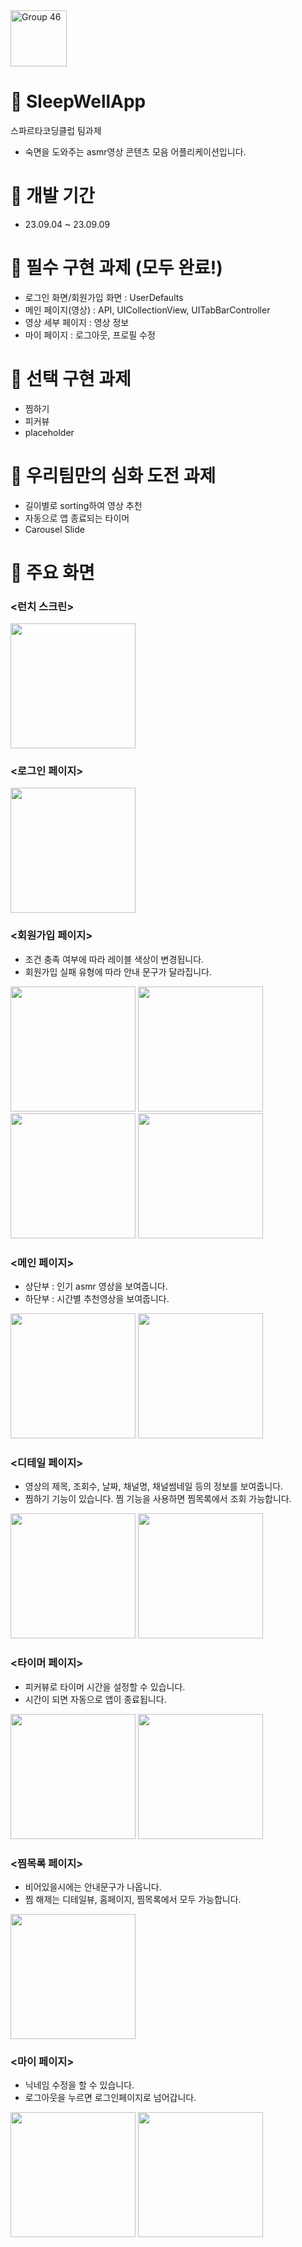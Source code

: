 <img width="90" alt="Group 46" src="https://github.com/Direchan/SleepWellApp/assets/85066307/97ee50a8-8556-4f9b-b9e7-ef5c35fbc4ce">


# 🌛 SleepWellApp
스파르타코딩클럽 팀과제

- 숙면을 도와주는 asmr영상 콘텐츠 모음 어플리케이션입니다.

# 🌛 개발 기간
- 23.09.04 ~ 23.09.09

# 🌛 필수 구현 과제 (모두 완료!)
- 로그인 화면/회원가입 화면 : UserDefaults
- 메인 페이지(영상) : API, UICollectionView, UITabBarController
- 영상 세부 페이지 : 영상 정보
- 마이 페이지 : 로그아웃, 프로필 수정

# 🌛 선택 구현 과제
- 찜하기
- 피커뷰
- placeholder

# 🌛 우리팀만의 심화 도전 과제
- 길이별로 sorting하여 영상 추천
- 자동으로 앱 종료되는 타이머
- Carousel Slide

# 🌛 주요 화면
### **<런치 스크린>**
<img src="https://github.com/Direchan/SleepWellApp/assets/85066307/c34a645a-a20b-4392-b9ea-f04a0e9e6c94" width="200"/>

### **<로그인 페이지>**
<img src="https://github.com/Direchan/SleepWellApp/assets/85066307/d9bfa657-21fc-455b-83a2-951b330716ac" width="200"/>

### **<회원가입 페이지>**
- 조건 충족 여부에 따라 레이블 색상이 변경됩니다.
- 회원가입 실패 유형에 따라 안내 문구가 달라집니다.
<img src="https://github.com/Direchan/SleepWellApp/assets/85066307/63ffb384-8faf-4cb7-a8d3-2055f7c0bb86" width="200"/>
<img src="https://github.com/Direchan/SleepWellApp/assets/85066307/5e264620-8c31-4035-82b7-99959a1bc4e5" width="200"/>
<img src="https://github.com/Direchan/SleepWellApp/assets/85066307/f21d0e5d-55d4-44d3-b1b9-c4917f094eb3" width="200"/>
<img src="https://github.com/Direchan/SleepWellApp/assets/85066307/d8a4fa71-f242-45dd-9578-7b94caf448f9" width="200"/>

### **<메인 페이지>**
- 상단부 : 인기 asmr 영상을 보여줍니다.
- 하단부 : 시간별 추천영상을 보여줍니다.
<img src="https://github.com/Direchan/SleepWellApp/assets/85066307/5c90b7a8-a9ea-49c3-9c5f-af8d307bab51" width="200"/>
<img src="https://github.com/Direchan/SleepWellApp/assets/85066307/df217104-18ee-4a09-be7c-7c4d15417334" width="200"/>


### **<디테일 페이지>**
- 영상의 제목, 조회수, 날짜, 채널명, 채널썸네일 등의 정보를 보여줍니다.
- 찜하기 기능이 있습니다. 찜 기능을 사용하면 찜목록에서 조회 가능합니다.
<img src="https://github.com/Direchan/SleepWellApp/assets/85066307/2f8eb4d2-b470-42d8-84a2-2969e9979443" width="200"/>
<img src="https://github.com/Direchan/SleepWellApp/assets/85066307/2bd3301b-a6e2-466d-bb35-4569ce087586" width="200"/>


### **<타이머 페이지>**
- 피커뷰로 타이머 시간을 설정할 수 있습니다.
- 시간이 되면 자동으로 앱이 종료됩니다.
<img src="https://github.com/Direchan/SleepWellApp/assets/85066307/23f7156c-d174-429b-933c-f30f88a5f5d5" width="200"/>
<img src="https://github.com/Direchan/SleepWellApp/assets/85066307/8de322b9-2d83-4464-aa89-204a52aa8f6b" width="200"/>


### **<찜목록 페이지>**
- 비어있을시에는 안내문구가 나옵니다.
- 찜 해제는 디테일뷰, 홈페이지, 찜목록에서 모두 가능합니다.
<img src="https://github.com/Direchan/SleepWellApp/assets/85066307/5332989d-a2b0-49b5-a5bc-e9fee0238d97" width="200"/>


### **<마이 페이지>**
- 닉네임 수정을 할 수 있습니다.
- 로그아웃을 누르면 로그인페이지로 넘어갑니다.
<img src="https://github.com/Direchan/SleepWellApp/assets/85066307/612bda4a-9c2e-4b34-a4b3-e027dd28382d" width="200"/>
<img src="https://github.com/Direchan/SleepWellApp/assets/85066307/80909aa3-2ea6-4a77-bb34-4c55c9c755b1" width="200"/>







